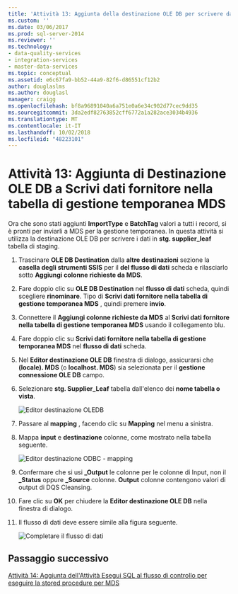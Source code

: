 ```yaml
---
title: 'Attività 13: Aggiunta della destinazione OLE DB per scrivere dati nella tabella di Staging MDS | Microsoft Docs'
ms.custom: ''
ms.date: 03/06/2017
ms.prod: sql-server-2014
ms.reviewer: ''
ms.technology:
- data-quality-services
- integration-services
- master-data-services
ms.topic: conceptual
ms.assetid: e6c67fa9-bb52-44a9-82f6-d86551cf12b2
author: douglaslms
ms.author: douglasl
manager: craigg
ms.openlocfilehash: bf8a96891040a6a751e0a6e34c902d77cec9dd35
ms.sourcegitcommit: 3da2edf82763852cff6772a1a282ace3034b4936
ms.translationtype: MT
ms.contentlocale: it-IT
ms.lasthandoff: 10/02/2018
ms.locfileid: "48223101"
---
```

# <a name="task-13-adding-ole-db-destination-to-write-data-to-mds-staging-table"></a>Attività 13: Aggiunta di Destinazione OLE DB a Scrivi dati fornitore nella tabella di gestione temporanea MDS
  Ora che sono stati aggiunti **ImportType** e **BatchTag** valori a tutti i record, si è pronti per inviarli a MDS per la gestione temporanea. In questa attività si utilizza la destinazione OLE DB per scrivere i dati in **stg. supplier_leaf** tabella di staging.  
  
1.  Trascinare **OLE DB Destination** dalla **altre destinazioni** sezione la **casella degli strumenti SSIS** per il **del flusso di dati** scheda e rilasciarlo sotto  **Aggiungi colonne richieste da MDS**.  
  
2.  Fare doppio clic su **OLE DB Destination** nel **flusso di dati** scheda, quindi scegliere **rinominare**. Tipo di **Scrivi dati fornitore nella tabella di gestione temporanea MDS** , quindi premere **invio**.  
  
3.  Connettere il **Aggiungi colonne richieste da MDS** al **Scrivi dati fornitore nella tabella di gestione temporanea MDS** usando il collegamento blu.  
  
4.  Fare doppio clic su **Scrivi dati fornitore nella tabella di gestione temporanea MDS** nel **flusso di dati** scheda.  
  
5.  Nel **Editor destinazione OLE DB** finestra di dialogo, assicurarsi che **(locale). MDS** (o **localhost. MDS**) sia selezionata per il **gestione connessione OLE DB** campo.  
  
6.  Selezionare **stg. Supplier_Leaf** tabella dall'elenco dei **nome tabella o vista**.  
  
     ![Editor destinazione OLEDB](../../2014/tutorials/media/et-addingoledbdestinationtowdtomdsst-01.jpg "Editor destinazione OLE DB")  
  
7.  Passare al **mapping** , facendo clic su **Mapping** nel menu a sinistra.  
  
8.  Mappa **input** e **destinazione** colonne, come mostrato nella tabella seguente.  
  
     ![Editor destinazione ODBC - mapping](../../2014/tutorials/media/et-addingoledbdestinationtowdtomdsst-02.jpg "Editor destinazione ODBC - mapping")  
  
9. Confermare che si usi **_Output** le colonne per le colonne di Input, non il **_Status** oppure **_Source** colonne. **Output** colonne contengono valori di output di DQS Cleansing.  
  
10. Fare clic su **OK** per chiudere la **Editor destinazione OLE DB** nella finestra di dialogo.  
  
11. Il flusso di dati deve essere simile alla figura seguente.  
  
     ![Completare il flusso di dati](../../2014/tutorials/media/et-addingoledbdestinationtowdtomdsst-03.jpg "completato il flusso di dati")  
  
## <a name="next-step"></a>Passaggio successivo  
 [Attività 14: Aggiunta dell'Attività Esegui SQL al flusso di controllo per eseguire la stored procedure per MDS](../../2014/tutorials/task-14-add-execute-to-control-flow-run-mds-stored-procedure.md)  
  
  
